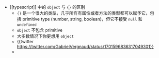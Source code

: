 - [[typescript]] 中的 `object` 与 `{}` 的区别
	- `{}` 是一个很大的类型，几乎所有有属性或者方法的类型都可以赋予它，包括 primitive type (number, string, boolean)，但它不接受 `null` 和 `undefined`
	- `object` 不包含 primitive
	- 大多数情况下你更想用 `object`
	- {{twitter https://twitter.com/GabrielVergnaud/status/1701596836317049301}}
	-